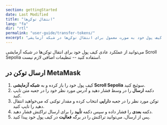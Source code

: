 ```yaml
---
section: gettingStarted
date: Last Modified
title: "انتقال توکن‌ها"
lang: "fa"
dir: "rtl"
permalink: "user-guide/transfer-tokens/"
excerpt: "می‌توانید از کیف پول خود به صورت معمول برای انتقال توکن‌ها در شبکه آزمایشی Scroll Sepolia استفاده کنید."
---
```


می‌توانید از عملکرد عادی کیف پول خود برای انتقال توکن‌ها در شبکه آزمایشی Scroll Sepolia استفاده کنید -- تنظیمات اضافی لازم نیست.

## ارسال توکن در MetaMask

1. کیف پول خود را باز کرده و به **شبکه آزمایشی Scroll Sepolia** سوئیچ کنید.
2. دکمه **ارسال** را در وسط فشار دهید و آدرس مورد نظر خود را در جعبه متن تایپ کنید.
3. توکن مورد نظر را در جعبه **دارایی** انتخاب کرده و مقدار توکنی که می‌خواهید انتقال دهید را تایپ کنید.
4. دکمه **بعدی** را فشار داده و سپس دکمه **تأیید** را برای ارسال تراکنش فشار دهید.
5. پس از ارسال، می‌توانید تراکنش را در برگه **فعالیت** در کیف پول خود پیدا کنید.
